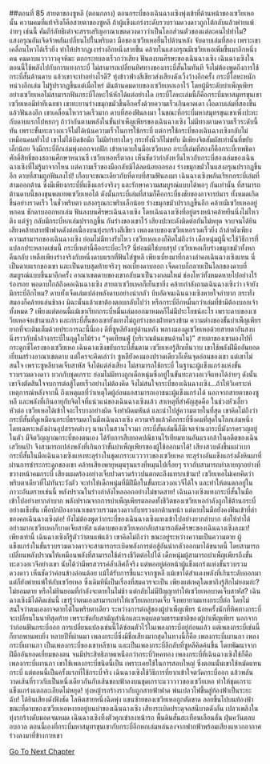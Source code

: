 ##ตอนที่ 85 สายตาของซูหลี (ตอนกลาง)
ตอนกระบี่ของเฉินฉางเซิงพุ่งเข้าที่ด้านหน้าของเซวียเหอนั้น ความคมที่แท้จริงก็คือสายตาของซูหลี
ถ้าผู้แข็งแกร่งระดับรวบรวมดวงดาวถูกโต้กลับแล้วพ่ายแพ้ง่ายๆ เช่นนี้ คัมภีร์ลัทธิเต๋าจะสรรเสริญอาณาเขตดวงดาวว่าเป็นโลกส่วนตัวของแต่ละคนไปทำไม?
แสงอรุณอันเจิดจ้าพลันเปลี่ยนไปในพริบตา
มือของเซวียเหอยื่นไปด้านหลัง จับดาบเล่มที่สอง เพราะเขาเคลื่อนไหวได้เร็วยิ่ง ทำให้ปรากฏเงาร่างอีกหนึ่งสายขึ้น คล้ายในแสงอรุณมีเซวียเหอเพิ่มขึ้นมาอีกหนึ่งคน
คมดาบแวววาวดุจหิมะ ตกกระทบลงเร็วกว่าเสียง ฟันลงบนศีรษะของเฉินฉางเซิง
เฉินฉางเซิงในตอนนี้ใช้พลังไปกับการแทงกระบี่ ไม่สามารถเปลี่ยนทิศทางของกระบี่สั้นในทันที จึงไม่ต้องพูดถึงการใช้กระบี่สั้นต้านดาบ แล้วเขาจะทำอย่างไรดี?
ทุ่งข้าวฟ่างสีเขียวส่งเสียงดังเวิ้งว้างอีกครั้ง กระบี่โลหะหนักหน่วงอีกเล่ม ไม่รู้ปรากฏขึ้นแต่เมื่อไหร่ มันต้านคมดาบของเซวียเหอเอาไว้ โดยผู้มีระดับบำเพ็ญเพียรอย่างเซวียเหอไม่สามารถฟันกระบี่โลหะให้หักได้แต่อย่างใด
กระบี่โลหะเล่มนี้ก็คือกระบี่มหาสมุทรขุนเขา
เซวียเหอมีท่าทีเฉยชา เขาทะยานร่างขมุกขมัวขึ้นอีกครั้งด้วยความเร็วเกินคาดเดา เงื้อดาบเล่มที่สองขึ้น แล้วฟันลงอีก
เขาเคลื่อนไหวรวดเร็วมาก ดาบที่สองฟันลงมา ในขณะที่กระบี่มหาสมุทรขุนเขาเพิ่งปะทะกับดาบแรกไปหยกๆ ถ้าว่ากันตามพลังในขั้นบำเพ็ญเพียรของเฉินฉางเซิง ไม่มีทางตามความเร็วระดับนี้ทัน เพราะขั้นทะลวงอเวจีไม่ได้เน้นความเร็วในการใช้กระบี่ แต่การใช้กระบี่ของเฉินฉางเซิงกลับไม่เหมือนคนทั่วไป เขาไม่ได้บิดข้อมือ ไม่มีท่าทางใดๆ กระทั่งนิ้วก็ไม่ขยับ มีเพียงจิตสัมผัสเท่านั้นที่ขยับเล็กน้อย จึงมีกระบี่อีกเล่มพุ่งออกจากฝัก เข้าหาดาบในมือเซวียเหอ
กระบี่เล่มที่สองก็คือกระบี่เทพธิดาศักดิ์สิทธิ์ของสถานศึกษาหนานซี
เซวียเหอหรี่ตาลง เห็นชัดว่ากำลังหวั่นไหวกับกระบี่สองเล่มของเฉินฉางเซิงที่ไม่รู้มาจากไหน แต่ความเร็วของมือกลับมิได้ลดน้อยถอยลง ร่างขมุกขมัวในแสงอรุณปรากฏขึ้นอีก ดาบที่สามถูกฟันลงไป!
เกือบจะขณะเดียวกับที่ดาบที่สามฟันลงมา เฉินฉางเซิงพลันเรียกกระบี่เล่มที่สามออกต้าน
ซึ่งมีเพียงกระบี่ที่แข็งแกร่งจริงๆ และรักษาความสมบูรณ์แบบได้พอๆ กันเท่านั้น ที่สามารถต้านดาบนี้ของขุนพลเทพเซวียเหอได้ ดังนั้นกระบี่เล่มที่สามก็คือกระบี่ธงชัยของอาจารย์มาร
ทั้งหมดเกิดขึ้นอย่างรวดเร็ว ในชั่วพริบตา
แสงอรุณกะพริบเล็กน้อย ร่างขมุกขมัวปรากฏขึ้นอีก คล้ายมีเซวียเหออยู่หกคน ชักดาบออกหกเล่ม ฟันลงบนศีรษะเฉินฉางเซิง โดยเฉินฉางเซิงที่อยู่ตรงหน้าคล้ายยืนนิ่งไม่ไหวติง แต่จู่ๆ กลับมีกระบี่หกเล่มปรากฏขึ้น กันร่างของเขาไว้
เสียงปะทะดังติดต่อกันไม่หยุด จวบจนได้ยินเสียงคล้ายสายฟ้าฟาดดังต่อเนื่องบนทุ่งรกร้างสีเขียว
เพลงดาบของเซวียเหอรวดเร็วยิ่ง ถ้าลำพังเพียงความสามารถของเฉินฉางเซิง ย่อมไม่มีทางรับไหว
เซวียเหอเองก็คิดไม่ถึงว่า เด็กหนุ่มผู้นี้จะใช้วิธีการที่แปลกประหลาดเช่นนี้ กระบี่เหล่านี้คือกระบี่อะไร? นี่ย่อมมิใช่บทสรุป เซวียเหอเก็บร่างขมุกขมัวทั้งหกคืนกลับ เหลือเพียงร่างจริงกับหนึ่งดาบแรกที่ฟันใส่ซูหลี เพียงเบี่ยงมาที่กลางลำคอเฉินฉางเซิงแทน
นี่เป็นดาบแรกของเขา และเป็นดาบสุดท้ายจริงๆ
พอเบี่ยงดาบออก เจ็ดดาบก็กลายเป็นโลกของดาบที่สมบูรณ์แบบขึ้นมาอีกครั้ง อาณาเขตดาบของเขากลับมาเป็นวงกลมใหม่ ช่องโหว่ทั้งหมดหายไปอย่างไร้ร่องรอย
พอดาบใกล้ถึงคอเฉินฉางเซิง สายตาเซวียเหอก็เย็นชายิ่ง คล้ายกำลังถามเฉินฉางเซิงว่า เจ้ายังมีกระบี่อีกไหม? ดาบทั้งเจ็ดเล่มเปล่งพลังดาบอย่างน่ากลัว บีบอัดจนเฉินฉางเซิงหายใจลำบาก กระทั่งสมองก็คล้ายแล่นช้าลง มิฉะนั้นแล้วเขาต้องตอบกลับไปว่า
หรือกระบี่อีกหมื่นกว่าเล่มที่ข้ามีต้องบอกเจ้าทั้งหมด
? เพียงแต่ตอนนี้แม้เขาเรียกกระบี่หมื่นเล่มออกมาหมดก็ไม่มีประโยชน์อะไร เพราะดาบของเซวียเหอจ่อเข้ามาแล้ว และกระบี่สั้นของเขายังแทงไม่ถูกร่างของฝ่ายตรงข้าม ความต่างของขั้นบำเพ็ญเพียร ยากที่จะเติมเต็มด้วยประการฉะนี้นี่เอง
ดีที่ซูหลียังอยู่ด้านหลัง พลางมองดูเซวียเหอด้วยสายตาอันสงบนิ่งราวกับน้ำล้างกระบี่ในฤดูใบไม้ร่วง
“จุดเทียนฟู่ (บริเวณต้นแขนด้านใน)” สายตาของเขามองไปที่กระดูกซี่โครงของเซวียเหอ
เฉินฉางเซิงขยับกระบี่สั้นตาม
เซวียเหอรู้สึกเย็นวาบ เขาใช้พลังฝีมืออันยอดเยี่ยมสร้างอาณาเขตดาบ แต่ใครจะคิดเล่าว่า ซูหลียังคงมองปราดเดียวก็เห็นจุดอ่อนของเขา แต่เขาไม่สนใจ เพราะซูหลีบาดเจ็บสาหัส จึงได้แต่ส่งเสียง ไม่สามารถใช้กระบี่ ในฐานะผู้แข็งแกร่งแห่งขั้นรวบรวมดวงดาว บวกกับชุดเกราะ ย่อมไม่มีทางถูกเด็กหนุ่มซึ่งอยู่ในขั้นทะลวงอเวจีแทงได้ง่ายๆ ดังนั้นเขาจึงตัดสินใจจบการต่อสู้โดยเร็วอย่างไม่ต้องคิด จึงไม่สนใจกระบี่ของเฉินฉางเซิง...ถ้าให้วิเคราะห์เหตุการณ์หลังจากนี้ ถึงเหตุผลที่ว่าเหตุใดผู้อ่อนแอสามารถเอาชนะผู้แข็งแกร่งได้ นอกจากสายตาของซูหลี และพลังที่เกินอายุกับจิตใจที่แน่วแน่ของเฉินฉางเซิงแล้ว สาเหตุที่สำคัญสุดคือ ในช่วงหัวเลี้ยวหัวต่อ
เซวียเหอได้เข้าใจอะไรบางอย่างผิด จึงทำผิดมหันต์ และนำไปสู่ความตายในที่สุด
เขาคิดไม่ถึงว่า กระบี่สั้นที่ดูเหมือนกระบี่ธรรมดาในมือเฉินฉางเซิง ความจริงแล้วคือกระบี่ซึ่งคมที่สุดในโลกเล่มหนึ่ง โดยเฉพาะหลังผ่านอุปสรรคต่างๆ นานาในสวนโจวมา กระบี่สั้นเล่มนี้ก็มีเจตจำนงกระบี่มังกรครวญอยู่ในตัว มีจิตวิญญาณกระบี่ของตนเอง ได้รับการสืบทอดปณิธานไร้เทียมทานอันแรงกล้าในอดีตของเฉินเสวียนป้า จึงสามารถเปล่งพลังที่เกินกว่าขั้นบำเพ็ญเพียรของผู้ใช้ออกมาได้!
เสียงสวบดังขึ้นแผ่วเบา กระบี่สั้นในมือเฉินฉางเซิงแทงทะลุร่างในชุดเกราะแวววาวของเซวียเหอ ทะลุร่างอันแข็งแกร่งดั่งหินผาที่ผ่านการชำระกระดูกของเขา คล้ายเสียงพายุหมุนรุนแรงที่หมุนไปเรื่อยๆ ราวกับสามารถทำลายทุกอย่างที่ขวางหน้าคมกระบี่
เสียงแผดร้องอย่างเจ็บปวดรวดร้าวปนตกตะลึงแทรกเข้ามา!
เซวียเหอไม่เคยคิดว่า พริบตาเดียวที่ไม่ทันระวังตัว จะทำให้เด็กหนุ่มที่มีฝีมือในขั้นทะลวงอเวจีได้ใจ และทำให้ตนตกอยู่ในภาวะอันตรายเช่นนี้ พลังปราณในร่างกำลังไหลออกอย่างไม่ขาดสาย!
เฉินฉางเซิงแทงกระบี่สั้นในมือเข้าไปอย่างยากลำบาก พลังปราณจากการบำเพ็ญเพียรตลอดทั้งชีวิตของเซวียเหอกำลังถูกใช้ต้านกระบี่อย่างแข็งขัน เพื่อปกป้องอาณาเขตรวบรวมดวงดาวกับทรวงอกด้านหน้า แต่ดาบในมือยังคงฟันเข้าที่ลำของคอเฉินฉางเซิงต่อ! ยังไม่ต้องพูดว่ากระบี่ของเฉินฉางเซิงแทงเข้าไปอย่างยากลำบาก ต่อให้ทำได้ อย่างมากเซวียเหอก็บาดเจ็บสาหัส แต่ดาบของเซวียเหอกลับสามารถตัดศีรษะของเฉินฉางเซิงลงมา!
เพียงเท่านี้ เฉินฉางเซิงก็รู้ตัวว่าตนแพ้แล้ว
เขาคิดไม่ถึงว่า ขณะอยู่ระหว่างความเป็นความตาย ผู้แข็งแกร่งในขั้นรวบรวมดวงดาวจะสามารถระเบิดพลังการต่อสู้อันน่ากลัวออกมาได้ขนาดนี้ โดยสามารถเปลี่ยนพลังปราณให้เหมือนพลังที่สามารถใช้ดำรงชีวิตต่อไปได้
เด็กหนุ่มผู้สามารถบำเพ็ญเพียรถึงขั้นทะลวงอเวจีอย่างเขา นับได้ว่ามีพรสวรรค์ล้ำเลิศก็จริง แต่พออยู่ต่อหน้าผู้แข็งแกร่งแห่งขั้นรวบรวมดวงดาว เห็นชัดว่าค่อนข้างอ่อนด้อย แม้ได้รับการชี้แนะจากซูหลี แม้เขาได้สำแดงพลังที่เกินระดับออกมา แต่ก็ยังพ่ายแพ้ให้กับเซวียเหอ ซึ่งเดิมทีนี่เป็นเรื่องที่สมควรจะเป็น เพียงแต่เหตุใดเขาถึงรู้สึกไม่ยอมล่ะ? ไม่ยอมตาย หรือไม่ยินยอมที่กำลังจะตายในไม่ช้า แต่กลับไม่มีปัญญาทำให้เซวียเหอบาดเจ็บสาหัส?
เฉินฉางเซิงมิได้คิดเช่นนี้ เขารู้ว่าตนเองสามารถทำให้เซวียเหอบาดเจ็บ จึงพยายามแทงกระบี่ต่อ โดยไม่สนใจว่าตนเองอาจตายได้ในพริบตาเดียว
ระหว่างการต่อสู้ของผู้บำเพ็ญเพียร น้อยครั้งนักที่ทิศทางกระบี่จะเปลี่ยนในนาทีสุดท้าย เพราะขัดกับสามัญสำนึกและเหตุผลตามธรรมชาติของผู้บำเพ็ญเพียร นอกจากว่าก่อนฟันกระบี่ออก การเปลี่ยนแปลงเช่นนี้ได้ซ่อนตัวไว้ในเพลงกระบี่อยู่ก่อนแล้ว แต่เพลงกระบี่เช่นนี้ก็ยากพานพบยิ่ง หลายปีที่ผ่านมา เพลงกระบี่ซึ่งมีชื่อเสียงมากสุดในทางนี้ก็คือ เพลงกระบี่เผานภา
เพลงกระบี่เผานภา เป็นเพลงกระบี่ของเขาหลีซาน และเป็นเพลงกระบี่ลึกลับที่ซูหลีคิดค้นขึ้น โดยพัฒนาจากฝีมืออันยอดเยี่ยมของตน จนมีประสิทธิภาพเหนือกว่ากระบี่วิหคทอง
เพลงกระบี่ที่เฉินฉางเซิงใช้ก็คือเพลงกระบี่เผานภา เขาใช้เพลงกระบี่ชนิดนี้เป็น เพราะเคยใช้ในการสอบใหญ่ ซึ่งตอนนั้นเขาใช้หมัดแทนกระบี่ แต่ตอนนี้เป็นครั้งแรกที่ใช้กระบี่จริง
เฉินฉางเซิงใช้วิธีการที่ยากเข้าใจตวัดกระบี่ออก แล้วพลันวาดเส้นที่ราวกับเป็นหนึ่งเดียวกันกับเส้นขอบฟ้าลงบนชุดเกราะแวววาวของเซวียเหอ ทำให้ชุดเกราะแข็งแกร่งแตกละเอียดไม่หยุด!
ทุ่งหญ้ารกร้างราวกับถูกสายฟ้าฟาด พ่นเปลวไฟขึ้นสู่ท้องฟ้าเป็นระยะ
ฉับ! ได้ยินเสียงดังฟังชัด
โลหิตสายหนึ่งฉีดพุ่ง แขนซ้ายของเซวียเหอถูกตัดขาด ลอยขึ้นไปบนท้องฟ้า
ขณะที่ดาบของเซวียเหอหงายอยู่บนบ่าของเฉินฉางเซิง
เสียงระเบิดประดุจอสนีบาตดังลั่น เปลวเพลิงในทุ่งรกร้างดับมอดจนหมด
เฉินฉางเซิงทิ้งตัวคุกเข่าลงหน้ารถ พื้นดินสั่นสะเทือนเลือนลั่น ฝุ่นควันตลบอบอวล
ตอนนี้เองที่กระบี่มหาสมุทรขุนเขากับกระบี่อีกหกเล่มหล่นลงจากฟากฟ้าพร้อมเสียงแหวกอากาศ ร่วงลงมาที่ข้างกายเขา


[Go To Next Chapter]( ./372.md)